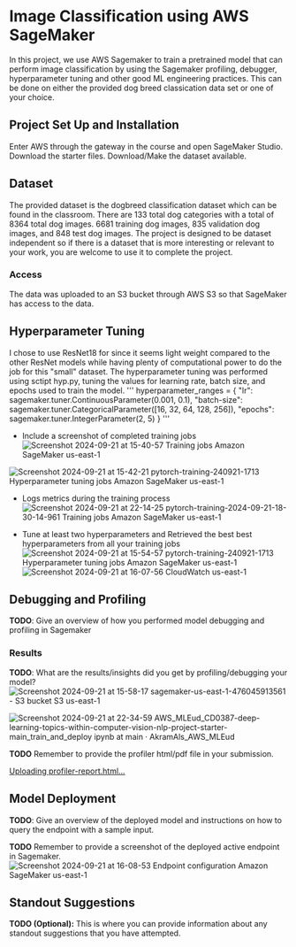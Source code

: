 # Image Classification using AWS SageMaker

In this project, we use AWS Sagemaker to train a pretrained model that can perform image classification by using the Sagemaker profiling, debugger, hyperparameter tuning and other good ML engineering practices. This can be done on either the provided dog breed classication data set or one of your choice.

## Project Set Up and Installation
Enter AWS through the gateway in the course and open SageMaker Studio. 
Download the starter files.
Download/Make the dataset available. 

## Dataset
The provided dataset is the dogbreed classification dataset which can be found in the classroom. There are 133 total dog categories with a total of 8364 total dog images.
6681 training dog images, 835 validation dog images, and 848 test dog images. The project is designed to be dataset independent so if there is a dataset that is more interesting or relevant to your work, you are welcome to use it to complete the project.

### Access
The data was uploaded to an S3 bucket through AWS S3 so that SageMaker has access to the data. 

## Hyperparameter Tuning
I chose to use ResNet18 for since it seems light weight compared to the other ResNet models while having plenty of computational power to do the job for this "small" dataset. The hyperparameter tuning was performed using sctipt hyp.py, tuning the values for learning rate, batch size, and epochs used to train the model.
'''
hyperparameter_ranges = {
    "lr": sagemaker.tuner.ContinuousParameter(0.001, 0.1),
    "batch-size": sagemaker.tuner.CategoricalParameter([16, 32, 64, 128, 256]),
    "epochs": sagemaker.tuner.IntegerParameter(2, 5)
}
'''

- Include a screenshot of completed training jobs
![Screenshot 2024-09-21 at 15-40-57 Training jobs Amazon SageMaker us-east-1](https://github.com/user-attachments/assets/de7a71bf-688a-4f9c-b95e-2b342fe8a640)


![Screenshot 2024-09-21 at 15-42-21 pytorch-training-240921-1713 Hyperparameter tuning jobs Amazon SageMaker us-east-1](https://github.com/user-attachments/assets/936e0e8a-d58f-4e43-8b5c-b09ee148a765)

- Logs metrics during the training process
![Screenshot 2024-09-21 at 22-14-25 pytorch-training-2024-09-21-18-30-14-961 Training jobs Amazon SageMaker us-east-1](https://github.com/user-attachments/assets/c56a1111-ef4a-4365-b3f5-3384c1f77280)

- Tune at least two hyperparameters and Retrieved the best best hyperparameters from all your training jobs
![Screenshot 2024-09-21 at 15-54-57 pytorch-training-240921-1713 Hyperparameter tuning jobs Amazon SageMaker us-east-1](https://github.com/user-attachments/assets/46b0c205-8cfb-4901-90f1-c5b7f3ff07e7)
![Screenshot 2024-09-21 at 16-07-56 CloudWatch us-east-1](https://github.com/user-attachments/assets/3b8e0e52-3ff7-4f46-ba82-e10009c5599d)


## Debugging and Profiling
**TODO**: Give an overview of how you performed model debugging and profiling in Sagemaker

### Results
**TODO**: What are the results/insights did you get by profiling/debugging your model?
![Screenshot 2024-09-21 at 15-58-17 sagemaker-us-east-1-476045913561 - S3 bucket S3 us-east-1](https://github.com/user-attachments/assets/14685240-321a-4aea-b2ed-b21d97f848b2)

![Screenshot 2024-09-21 at 22-34-59 AWS_MLEud_CD0387-deep-learning-topics-within-computer-vision-nlp-project-starter-main_train_and_deploy ipynb at main · AkramAls_AWS_MLEud](https://github.com/user-attachments/assets/0813fd06-697c-440f-a11b-7dac5f551ede)


**TODO** Remember to provide the profiler html/pdf file in your submission.

[Uploading profiler-report.html…]()

## Model Deployment
**TODO**: Give an overview of the deployed model and instructions on how to query the endpoint with a sample input.

**TODO** Remember to provide a screenshot of the deployed active endpoint in Sagemaker.
![Screenshot 2024-09-21 at 16-08-53 Endpoint configuration Amazon SageMaker us-east-1](https://github.com/user-attachments/assets/5ed2e4cf-0920-4a27-a470-2787a2fd9a45)

## Standout Suggestions
**TODO (Optional):** This is where you can provide information about any standout suggestions that you have attempted.
